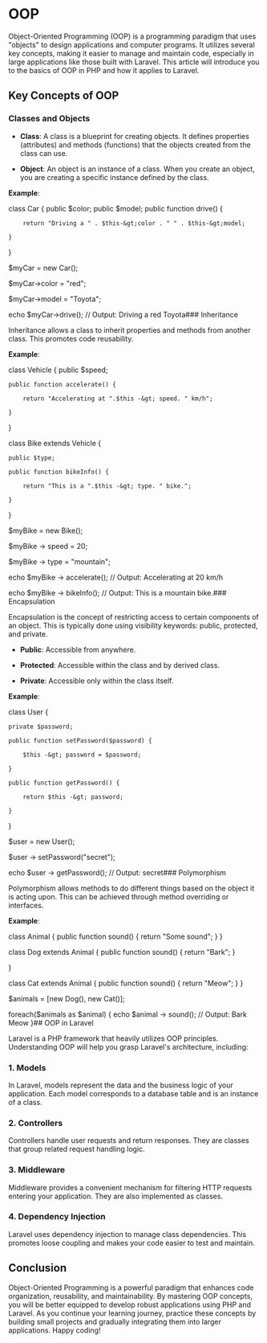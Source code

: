 # OOP

Object-Oriented Programming (OOP) is a programming paradigm that uses "objects" to design applications and computer programs. It utilizes several key concepts, making it easier to manage and maintain code, especially in large applications like those built with Laravel. This article will introduce you to the basics of OOP in PHP and how it applies to Laravel.

## Key Concepts of OOP

### Classes and Objects

- **Class**: A class is a blueprint for creating objects. It defines properties (attributes) and methods (functions) that the objects created from the class can use.

- **Object**: An object is an instance of a class. When you create an object, you are creating a specific instance defined by the class.

**Example**:

class Car {
    public $color;
    public $model;
    public function drive() {

        return "Driving a " . $this-&gt;color . " " . $this-&gt;model;

    }
}

$myCar = new Car();

$myCar-&gt;color = "red";

$myCar-&gt;model = "Toyota";

echo $myCar-&gt;drive(); // Output: Driving a red Toyota### Inheritance

Inheritance allows a class to inherit properties and methods from another class. This promotes code reusability.

**Example**:

class Vehicle {
    public $speed;

    public function accelerate() {

        return "Accelerating at ".$this -&gt; speed. " km/h";

    }
}

class Bike extends Vehicle {

    public $type;

    public function bikeInfo() {

        return "This is a ".$this -&gt; type. " bike.";

    }
}

$myBike = new Bike();

$myBike -&gt; speed = 20;

$myBike -&gt; type = "mountain";

echo $myBike -&gt; accelerate(); // Output: Accelerating at 20 km/h

echo $myBike -&gt; bikeInfo(); // Output: This is a mountain bike.### Encapsulation

Encapsulation is the concept of restricting access to certain components of an object. This is typically done using visibility keywords: public, protected, and private.

- **Public**: Accessible from anywhere.

- **Protected**: Accessible within the class and by derived class.

- **Private**: Accessible only within the class itself.

**Example**:

class User {

    private $password;

    public function setPassword($password) {

        $this -&gt; password = $password;

    }

    public function getPassword() {

        return $this -&gt; password;

    }

}

$user = new User();

$user -&gt; setPassword("secret");

echo $user -&gt; getPassword(); // Output: secret### Polymorphism

Polymorphism allows methods to do different things based on the object it is acting upon. This can be achieved through method overriding or interfaces.

**Example**:

class Animal {
    public function sound() 
    {
        return "Some sound";
    }
}

class Dog extends Animal {
    public function sound() 
    {
        return "Bark";
    }

}

class Cat extends Animal {
    public function sound() 
    {
        return "Meow";
    }
}

$animals = [new Dog(), new Cat()];

foreach($animals as $animal)
{
    echo $animal -&gt; sound(); // Output: Bark Meow
}## OOP in Laravel

Laravel is a PHP framework that heavily utilizes OOP principles. Understanding OOP will help you grasp Laravel's architecture, including:

### 1. Models

In Laravel, models represent the data and the business logic of your application. Each model corresponds to a database table and is an instance of a class.

### 2. Controllers

Controllers handle user requests and return responses. They are classes that group related request handling logic.

### 3. Middleware

Middleware provides a convenient mechanism for filtering HTTP requests entering your application. They are also implemented as classes.

### 4. Dependency Injection

Laravel uses dependency injection to manage class dependencies. This promotes loose coupling and makes your code easier to test and maintain.

## Conclusion

Object-Oriented Programming is a powerful paradigm that enhances code organization, reusability, and maintainability. By mastering OOP concepts, you will be better equipped to develop robust applications using PHP and Laravel. As you continue your learning journey, practice these concepts by building small projects and gradually integrating them into larger applications. Happy coding!